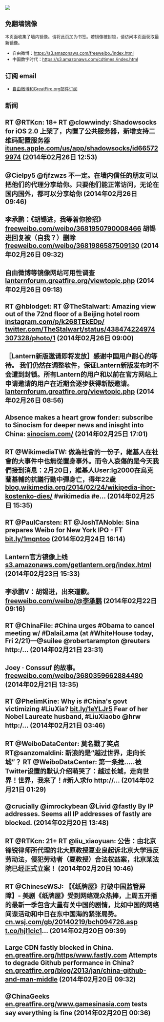 <img src="logos.png" />

## 免翻墙镜像
本页面收集了墙内镜像。请将此页加为书签。若镜像被封锁，请访问本页面获取最新镜像。
* 自由微博：https://s3.amazonaws.com/freeweibo./index.html
* 中国数字时代：https://s3.amazonaws.com/cdtimes./index.html

## 订阅 email
* <a href="https://greatfire.us7.list-manage.com/subscribe?u=854fca58782082e0cbdf204a0&id=c78949b93c">自由微博和GreatFire.org邮件订阅</a>
		
## 新闻
RT @RTKcn: 18+ RT @clowwindy: Shadowsocks for iOS 2.0 上架了，内置了公共服务器，新增支持二维码配置服务器 <a href="https://itunes.apple.com/us/app/shadowsocks/id665729974?ls=1&mt=8">itunes.apple.com/us/app/shadowsocks/id665729974</a> (2014年02月26日 12:53)
 ---
@Cielpy5 @fjfzwzs 不一定。在墙内信任的朋友可以把他们的代理分享给你。只要他们能正常访问，无论在国内国外，都可以分享给你 (2014年02月26日 09:46)
 ---
李承鹏：《胡锡进，我等着你接招》  <a href="https://freeweibo.com/weibo/3681950790008466">freeweibo.com/weibo/3681950790008466</a> 胡锡进回复被（自我？）删除 <a href="https://freeweibo.com/weibo/3681986587509130">freeweibo.com/weibo/3681986587509130</a> (2014年02月26日 09:32)
 ---
自由微博等镜像网站可用性调查 <a href="https://lanternforum.greatfire.org/viewtopic.php?f=7&t=19">lanternforum.greatfire.org/viewtopic.php</a> (2014年02月26日 09:18)
 ---
RT @hblodget: RT @TheStalwart: Amazing view out of the 72nd floor of a Beijing hotel room <a href="http://instagram.com/p/k268TEkEDp/">instagram.com/p/k268TEkEDp/</a> <a href="https://twitter.com/TheStalwart/status/438474224974307328/photo/1">twitter.com/TheStalwart/status/438474224974307328/photo/1</a> (2014年02月26日 09:00)
 ---
［Lantern新版邀请即将发放］感谢中国用户耐心的等待。 我们仍然在调整软件，保证Lantern新版发布时不会遭到封锁。所有Lantern的用户和以前在官方网站上申请邀请的用户在近期会逐步获得新版邀请。 <a href="https://lanternforum.greatfire.org/viewtopic.php?f=1&t=18">lanternforum.greatfire.org/viewtopic.php</a> (2014年02月26日 08:56)
 ---
Absence makes a heart grow fonder: subscribe to Sinocism for deeper news and inisght into China: <a href="http://sinocism.com/">sinocism.com/</a> (2014年02月25日 17:01)
 ---
RT @WikimediaTW: 做為社會的一份子，維基人在社會的大事件中也無從置身事外。而令人哀傷的是今天我們接到消息：2月20日，維基人User:Ig2000在烏克蘭基輔的抗議行動中彈身亡，得年22歲 <a href="https://blog.wikimedia.org/2014/02/24/wikipedia-ihor-kostenko-dies/">blog.wikimedia.org/2014/02/24/wikipedia-ihor-kostenko-dies/</a> #wikimedia #e… (2014年02月25日 15:35)
 ---
RT @PaulCarsten: RT @JoshTANoble: Sina prepares Weibo for New York IPO - FT <a href="http://bit.ly/1mqntoo">bit.ly/1mqntoo</a> (2014年02月24日 16:14)
 ---
Lantern官方镜像上线 <a href="https://s3.amazonaws.com/getlantern.org/index.html#zh_CN">s3.amazonaws.com/getlantern.org/index.html</a> (2014年02月23日 15:33)
 ---
李承鹏V：胡锡进，出来道歉。 <a href="https://freeweibo.com/weibo/%40%E6%9D%8E%E6%89%BF%E9%B9%8F">freeweibo.com/weibo/@李承鹏</a> (2014年02月22日 09:16)
 ---
RT @ChinaFile: #China urges #Obama to cancel meeting w/ #DalaiLama (at #WhiteHouse today, Fri 2/21)—@suilee @robertarampton @reuters http:/… (2014年02月21日 23:31)
 ---
Joey · Conssuf 的故事。 <a href="https://freeweibo.com/weibo/3680359662884480">freeweibo.com/weibo/3680359662884480</a> (2014年02月21日 13:35)
 ---
RT @PhelimKine: Why is #China's govt victimizing #LiuXia? <a href="http://bit.ly/1eYLJr5">bit.ly/1eYLJr5</a> Fear of her Nobel Laureate husband, #LiuXiaobo @hrw http:/… (2014年02月21日 03:46)
 ---
RT @WeiboDataCenter: 莫名戳了笑点RT@sanzomaldini: 新浪的是“越过世界，走向长城”？
RT @WeiboDataCenter: 第一条推…..被Twitter设置的默认介绍萌哭了：越过长城，走向世界！世界，我来了！#新人求fo http://… (2014年02月21日 01:29)
 ---
@crucially @imrockybean @Livid @fastly By IP addresses. Seems all IP addresses of fastly are blocked. (2014年02月20日 13:48)
 ---
RT @RTKcn: 21+ RT @liu_xiaoyuan: 公告：由北京锋锐律师所代理的北大原教授夏业良起诉北京大学违反劳动法，侵犯劳动者（夏教授）合法权益案，北京某法院已经正式立案！ (2014年02月20日 10:46)
 ---
RT @ChineseWSJ: 【《纸牌屋》打破中国监管屏障】- 美剧《纸牌屋》受到网络观众热捧，上周五开播的最新一季包含大量有关中国的剧情，比如中国的网络间谍活动和中日在东中国海的紧张局势。<a href="http://cn.wsj.com/gb/20140219/bch094726.asp">cn.wsj.com/gb/20140219/bch094726.asp</a> <a href="http://t.co/hjl1cic1">t.co/hjl1cic1</a>… (2014年02月20日 09:39)
 ---
Large CDN fastly blocked in China. <a href="https://en.greatfire.org/https/www.fastly.com">en.greatfire.org/https/www.fastly.com</a> Attempts to degrade Github performance in China? <a href="https://en.greatfire.org/blog/2013/jan/china-github-and-man-middle">en.greatfire.org/blog/2013/jan/china-github-and-man-middle</a> (2014年02月20日 09:32)
 ---
@ChinaGeeks <a href="https://en.greatfire.org/www.gamesinasia.com">en.greatfire.org/www.gamesinasia.com</a> tests say everything is fine (2014年02月20日 00:36)
 ---
